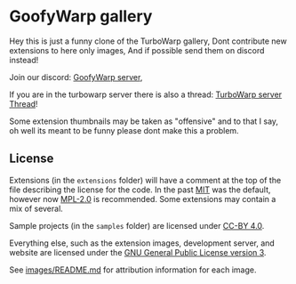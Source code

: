 # GoofyWarp gallery

Hey this is just a funny clone of the TurboWarp gallery, Dont contribute new extensions to here only images, And if possible send them on discord instead!

Join our discord: [GoofyWarp server](https://dsc.gg/GoofyWarp/),

If you are in the turbowarp server there is also a thread: [TurboWarp server](https://dsc.gg/TurboWarp) [Thread](https://discord.com/channels/837024174865776680/1253138440468299848)!

Some extension thumbnails may be taken as "offensive" and to that I say, oh well its meant to be funny please dont make this a problem.

## License

Extensions (in the `extensions` folder) will have a comment at the top of the file describing the license for the code. In the past [MIT](./licenses/MIT.txt) was the default, however now [MPL-2.0](./licenses/MPL-2.0.txt) is recommended. Some extensions may contain a mix of several.

Sample projects (in the `samples` folder) are licensed under [CC-BY 4.0](./licenses/CC-BY-4.0.txt).

Everything else, such as the extension images, development server, and website are licensed under the [GNU General Public License version 3](licenses/GPL-3.0.txt).

See [images/README.md](images/README.md) for attribution information for each image.
